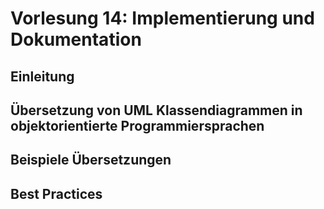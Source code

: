 # Vorlesung 14: Implementierung und Dokumentation

## Einleitung

## Übersetzung von UML Klassendiagrammen in objektorientierte Programmiersprachen

## Beispiele Übersetzungen

## Best Practices